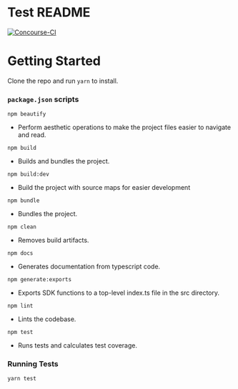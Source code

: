 # Test README

[![Concourse-CI](https://concourse.ns8-infrastructure.com/api/v1/teams/main/pipelines/protect-js-sdk/jobs/test/badge)](https://concourse.ns8-infrastructure.com/teams/main/pipelines/protect-js-sdk)

# Getting Started

Clone the repo and run `yarn` to install.

### `package.json` scripts


`npm beautify`
- Perform aesthetic operations to make the project files easier to navigate and read.

`npm build`
- Builds and bundles the project.

`npm build:dev`
- Build the project with source maps for easier development

`npm bundle`
- Bundles the project.

`npm clean`
- Removes build artifacts.

`npm docs`
- Generates documentation from typescript code.

`npm generate:exports`
- Exports SDK functions to a top-level index.ts file in the src directory.

`npm lint`
- Lints the codebase.

`npm test`
- Runs tests and calculates test coverage.



### Running Tests

`yarn test` 
